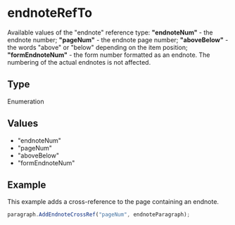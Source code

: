 # endnoteRefTo

Available values of the "endnote" reference type:
**"endnoteNum"** - the endnote number;
**"pageNum"** - the endnote page number;
**"aboveBelow"** - the words "above" or "below" depending on the item position;
**"formEndnoteNum"** - the form number formatted as an endnote. The numbering of the actual endnotes is not affected.

## Type

Enumeration

## Values

- "endnoteNum"
- "pageNum"
- "aboveBelow"
- "formEndnoteNum"


## Example

This example adds a cross-reference to the page containing an endnote.

```javascript editor-xlsx
paragraph.AddEndnoteCrossRef("pageNum", endnoteParagraph);
```
